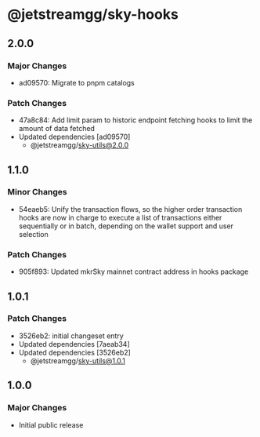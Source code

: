 # @jetstreamgg/sky-hooks

## 2.0.0

### Major Changes

- ad09570: Migrate to pnpm catalogs

### Patch Changes

- 47a8c84: Add limit param to historic endpoint fetching hooks to limit the amount of data fetched
- Updated dependencies [ad09570]
  - @jetstreamgg/sky-utils@2.0.0

## 1.1.0

### Minor Changes

- 54eaeb5: Unify the transaction flows, so the higher order transaction hooks are now in charge to execute a list of transactions either sequentially or in batch, depending on the wallet support and user selection

### Patch Changes

- 905f893: Updated mkrSky mainnet contract address in hooks package

## 1.0.1

### Patch Changes

- 3526eb2: initial changeset entry
- Updated dependencies [7aeab34]
- Updated dependencies [3526eb2]
  - @jetstreamgg/sky-utils@1.0.1

## 1.0.0

### Major Changes

- Initial public release
